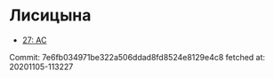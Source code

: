 # Лисицына
- [27: AC](27.md)

Commit: 7e6fb034971be322a506ddad8fd8524e8129e4c8
 fetched at: 20201105-113227
